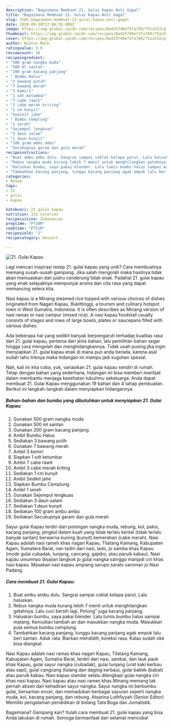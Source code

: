 ```yaml
---
description: "Bagaimana Membuat 21. Gulai Kapau Anti Gagal"
title: "Bagaimana Membuat 21. Gulai Kapau Anti Gagal"
slug: 2505-bagaimana-membuat-21-gulai-kapau-anti-gagal
date: 2020-09-30T12:06:55.089Z
image: https://img-global.cpcdn.com/recipes/0a425748ef3fa789/751x532cq70/21-gulai-kapau-foto-resep-utama.jpg
thumbnail: https://img-global.cpcdn.com/recipes/0a425748ef3fa789/751x532cq70/21-gulai-kapau-foto-resep-utama.jpg
cover: https://img-global.cpcdn.com/recipes/0a425748ef3fa789/751x532cq70/21-gulai-kapau-foto-resep-utama.jpg
author: Winnie Mack
ratingvalue: 3.9
reviewcount: 10
recipeingredient:
- "500 gram nangka muda"
- "500 ml santan"
- "200 gram kacang panjang"
- " Bumbu Halus"
- "3 bawang putih"
- "7 bawang merah"
- "3 kemiri"
- "1 sdt ketumbar"
- "7 cabe rawit"
- "3 cabe merah kriting"
- "1 cm kunyit"
- "Sedikit jahe"
- " Bumbu Cemplung"
- "1 sereh"
- "Sejempol lengkuas"
- "3 daun salam"
- "1 daun kunyit"
- "100 gram ambu ambu"
- "Secukupnya garam dan gula merah"
recipeinstructions:
- "Buat ambu ambu dulu. Sangrai sampai coklat kelapa parut. Lalu haluskan."
- "Rebus nangka muda kurang lebih 7 menit untuk menghilangkan getahnya. Lalu cuci bersih lagi. Potong&#34; juga kacang panjang."
- "Haluskan bumbu, saya pakai blender. Lalu tumis bumbu halus sampai matang. Kemudian tambah air dan masukkan nangka muda. Masukkan pula semua bumbu cemplung."
- "Tambahkan kacang panjang, tunggu kacang panjang agak empuk lalu beri santan. Aduk rata. Biarkan mendidih, koreksi rasa. Kalau sudah oke bisa diangkat."
categories:
- Resep
tags:
- 21
- gulai
- kapau

katakunci: 21 gulai kapau 
nutrition: 152 calories
recipecuisine: Indonesian
preptime: "PT34M"
cooktime: "PT51M"
recipeyield: "2"
recipecategory: Dessert

---
```



![21. Gulai Kapau](https://img-global.cpcdn.com/recipes/0a425748ef3fa789/751x532cq70/21-gulai-kapau-foto-resep-utama.jpg)

Lagi mencari inspirasi resep 21. gulai kapau yang unik? Cara membuatnya memang susah-susah gampang. Jika salah mengolah maka hasilnya tidak akan memuaskan dan justru cenderung tidak enak. Padahal 21. gulai kapau yang enak selayaknya mempunyai aroma dan cita rasa yang dapat memancing selera kita.

Nasi kapau is a Minang steamed rice topped with various choices of dishes originated from Nagari Kapau, Bukittinggi, a tourism and culinary hotspot town in West Sumatra, Indonesia. It is often describes as Minang version of nasi ramas or nasi campur (mixed rice). A nasi kapau foodstall usually consists of stages and rows of large bowls, plates or saucepans filled with various dishes.

Ada beberapa hal yang sedikit banyak berpengaruh terhadap kualitas rasa dari 21. gulai kapau, pertama dari jenis bahan, lalu pemilihan bahan segar hingga cara mengolah dan menghidangkannya. Tidak usah pusing jika ingin menyiapkan 21. gulai kapau enak di mana pun anda berada, karena asal sudah tahu triknya maka hidangan ini mampu jadi suguhan spesial.


Nah, kali ini kita coba, yuk, variasikan 21. gulai kapau sendiri di rumah. Tetap dengan bahan yang sederhana, hidangan ini bisa memberi manfaat dalam membantu menjaga kesehatan tubuhmu sekeluarga. Anda dapat membuat 21. Gulai Kapau menggunakan 19 bahan dan 4 tahap pembuatan. Berikut ini langkah-langkah dalam menyiapkan hidangannya.

<!--inarticleads1-->

##### Bahan-bahan dan bumbu yang dibutuhkan untuk menyiapkan 21. Gulai Kapau:

1. Gunakan 500 gram nangka muda
1. Gunakan 500 ml santan
1. Gunakan 200 gram kacang panjang
1. Ambil  Bumbu Halus
1. Sediakan 3 bawang putih
1. Gunakan 7 bawang merah
1. Ambil 3 kemiri
1. Siapkan 1 sdt ketumbar
1. Ambil 7 cabe rawit
1. Ambil 3 cabe merah kriting
1. Sediakan 1 cm kunyit
1. Ambil Sedikit jahe
1. Siapkan  Bumbu Cemplung
1. Ambil 1 sereh
1. Gunakan Sejempol lengkuas
1. Sediakan 3 daun salam
1. Sediakan 1 daun kunyit
1. Sediakan 100 gram ambu ambu
1. Sediakan Secukupnya garam dan gula merah


Sayur gulai Kapau terdiri dari potongan nangka muda, rebung, kol, pakis, kacang panjang, jengkol dalam kuah yang tidak terlalu kental (tidak terlalu banyak santan) berwarna kuning (kunyit) kemerahan (cabe merah). Nasi Kapau adolah nasi rameh khas nagari Kapau, Tilatang Kamang, Kabupaten Agam, Sumatera Barat, nan tadiri dari nasi, lado, jo samba khas Kapau (mode gulai cubadak, tunjang, cancang, gajebo, atau paruik kabau). Nasi kapau umumnyo disajian langkok jo gulai nangka sainggo manjadi ciri khas nasi kapau. Masakan nasi kapau ampiang sarupo sarato saroman jo Nasi Padang. 

<!--inarticleads2-->

##### Cara membuat 21. Gulai Kapau:

1. Buat ambu ambu dulu. Sangrai sampai coklat kelapa parut. Lalu haluskan.
1. Rebus nangka muda kurang lebih 7 menit untuk menghilangkan getahnya. Lalu cuci bersih lagi. Potong&#34; juga kacang panjang.
1. Haluskan bumbu, saya pakai blender. Lalu tumis bumbu halus sampai matang. Kemudian tambah air dan masukkan nangka muda. Masukkan pula semua bumbu cemplung.
1. Tambahkan kacang panjang, tunggu kacang panjang agak empuk lalu beri santan. Aduk rata. Biarkan mendidih, koreksi rasa. Kalau sudah oke bisa diangkat.


Nasi Kapau adalah nasi ramas khas nagari Kapau, Tilatang Kamang, Kabupaten Agam, Sumatra Barat, terdiri dari nasi, sambal, dan lauk pauk khas Kapau, gulai sayur nangka (cubadak), gulai tunjang (urat kaki kerbau atau sapi), gulai cangcang (tulang dan daging kerbau), gulai babek (babat) atau paruik kabau. Nasi kapau standar selalu dilengkapi gulai nangka ciri khas nasi kapau. Nasi kapau atau nasi rames khas Minang memang tak pernah absen dari kehadiran sayur nangka. Sayur nangka ini berbumbu gulai, bersantan encer, dan memadukan berbagai sayuran seperti nangka muda, kol, kacang panjang, dan rebung. Atsarina Luthfiyyah (Senior Editor) Memiliki pengalaman pendidikan di bidang Tata Boga dan Jurnalistik. 

Bagaimana? Gampang kan? Itulah cara membuat 21. gulai kapau yang bisa Anda lakukan di rumah. Semoga bermanfaat dan selamat mencoba!

